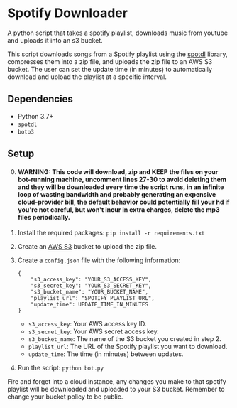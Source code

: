 # Spotify Downloader
A python script that takes a spotify playlist, downloads music from youtube and uploads it into an s3 bucket.

This script downloads songs from a Spotify playlist using the [spotdl](https://github.com/ritiek/spotify-downloader) library, compresses them into a zip file, and uploads the zip file to an AWS S3 bucket. The user can set the update time (in minutes) to automatically download and upload the playlist at a specific interval.

## Dependencies
- Python 3.7+
- `spotdl`
- `boto3`

## Setup
0. #### WARNING: This code will download, zip and KEEP the files on your bot-running machine, uncomment lines 27-30 to avoid deleting them and they will be downloaded every time the script runs, in an infinite loop of wasting bandwidth and probably generating an expensive cloud-provider bill, the default behavior could potentially fill your hd if you're not careful, but won't incur in extra charges, delete the mp3 files periodically.

1. Install the required packages: `pip install -r requirements.txt`
2. Create an [AWS S3](https://aws.amazon.com/s3/) bucket to upload the zip file.
3. Create a `config.json` file with the following information:
    ```
    {
        "s3_access_key": "YOUR_S3_ACCESS_KEY",
        "s3_secret_key": "YOUR_S3_SECRET_KEY",
        "s3_bucket_name": "YOUR_BUCKET_NAME",
        "playlist_url": "SPOTIFY_PLAYLIST_URL",
        "update_time": UPDATE_TIME_IN_MINUTES
    }
    ```
    - `s3_access_key`: Your AWS access key ID.
    - `s3_secret_key`: Your AWS secret access key.
    - `s3_bucket_name`: The name of the S3 bucket you created in step 2.
    - `playlist_url`: The URL of the Spotify playlist you want to download.
    - `update_time`: The time (in minutes) between updates.

4. Run the script: `python bot.py`

Fire and forget into a cloud instance, any changes you make to that spotify playlist will be downloaded and uploaded to your S3 bucket.
Remember to change your bucket policy to be public.

